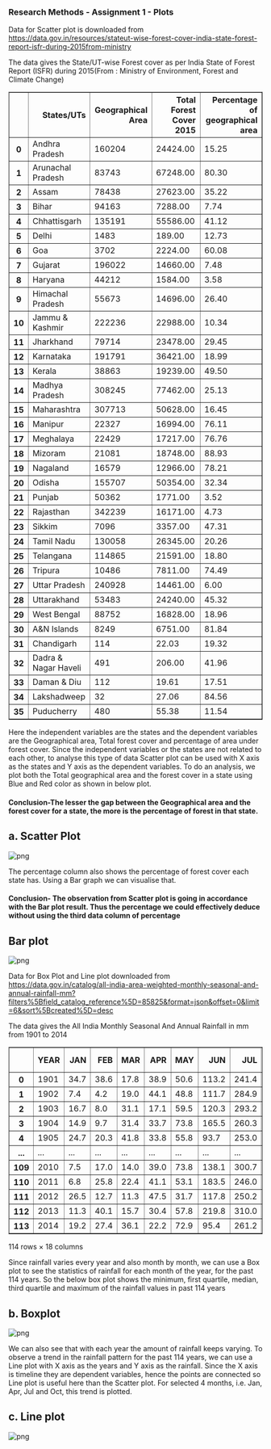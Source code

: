 
### Research Methods - Assignment 1 - Plots



Data for Scatter plot is downloaded from https://data.gov.in/resources/stateut-wise-forest-cover-india-state-forest-report-isfr-during-2015from-ministry

The data gives the State/UT-wise Forest cover as per India State of Forest Report (ISFR) during 2015(From : Ministry of Environment, Forest and Climate Change)




<div>
<style scoped>
    .dataframe tbody tr th:only-of-type {
        vertical-align: middle;
    }

    .dataframe tbody tr th {
        vertical-align: top;
    }

    .dataframe thead th {
        text-align: right;
    }
</style>
<table border="1" class="dataframe">
  <thead>
    <tr style="text-align: right;">
      <th></th>
      <th>States/UTs</th>
      <th>Geographical Area</th>
      <th>Total Forest Cover 2015</th>
      <th>Percentage of geographical area</th>
    </tr>
  </thead>
  <tbody>
    <tr>
      <th>0</th>
      <td>Andhra Pradesh</td>
      <td>160204</td>
      <td>24424.00</td>
      <td>15.25</td>
    </tr>
    <tr>
      <th>1</th>
      <td>Arunachal Pradesh</td>
      <td>83743</td>
      <td>67248.00</td>
      <td>80.30</td>
    </tr>
    <tr>
      <th>2</th>
      <td>Assam</td>
      <td>78438</td>
      <td>27623.00</td>
      <td>35.22</td>
    </tr>
    <tr>
      <th>3</th>
      <td>Bihar</td>
      <td>94163</td>
      <td>7288.00</td>
      <td>7.74</td>
    </tr>
    <tr>
      <th>4</th>
      <td>Chhattisgarh</td>
      <td>135191</td>
      <td>55586.00</td>
      <td>41.12</td>
    </tr>
    <tr>
      <th>5</th>
      <td>Delhi</td>
      <td>1483</td>
      <td>189.00</td>
      <td>12.73</td>
    </tr>
    <tr>
      <th>6</th>
      <td>Goa</td>
      <td>3702</td>
      <td>2224.00</td>
      <td>60.08</td>
    </tr>
    <tr>
      <th>7</th>
      <td>Gujarat</td>
      <td>196022</td>
      <td>14660.00</td>
      <td>7.48</td>
    </tr>
    <tr>
      <th>8</th>
      <td>Haryana</td>
      <td>44212</td>
      <td>1584.00</td>
      <td>3.58</td>
    </tr>
    <tr>
      <th>9</th>
      <td>Himachal Pradesh</td>
      <td>55673</td>
      <td>14696.00</td>
      <td>26.40</td>
    </tr>
    <tr>
      <th>10</th>
      <td>Jammu &amp; Kashmir</td>
      <td>222236</td>
      <td>22988.00</td>
      <td>10.34</td>
    </tr>
    <tr>
      <th>11</th>
      <td>Jharkhand</td>
      <td>79714</td>
      <td>23478.00</td>
      <td>29.45</td>
    </tr>
    <tr>
      <th>12</th>
      <td>Karnataka</td>
      <td>191791</td>
      <td>36421.00</td>
      <td>18.99</td>
    </tr>
    <tr>
      <th>13</th>
      <td>Kerala</td>
      <td>38863</td>
      <td>19239.00</td>
      <td>49.50</td>
    </tr>
    <tr>
      <th>14</th>
      <td>Madhya Pradesh</td>
      <td>308245</td>
      <td>77462.00</td>
      <td>25.13</td>
    </tr>
    <tr>
      <th>15</th>
      <td>Maharashtra</td>
      <td>307713</td>
      <td>50628.00</td>
      <td>16.45</td>
    </tr>
    <tr>
      <th>16</th>
      <td>Manipur</td>
      <td>22327</td>
      <td>16994.00</td>
      <td>76.11</td>
    </tr>
    <tr>
      <th>17</th>
      <td>Meghalaya</td>
      <td>22429</td>
      <td>17217.00</td>
      <td>76.76</td>
    </tr>
    <tr>
      <th>18</th>
      <td>Mizoram</td>
      <td>21081</td>
      <td>18748.00</td>
      <td>88.93</td>
    </tr>
    <tr>
      <th>19</th>
      <td>Nagaland</td>
      <td>16579</td>
      <td>12966.00</td>
      <td>78.21</td>
    </tr>
    <tr>
      <th>20</th>
      <td>Odisha</td>
      <td>155707</td>
      <td>50354.00</td>
      <td>32.34</td>
    </tr>
    <tr>
      <th>21</th>
      <td>Punjab</td>
      <td>50362</td>
      <td>1771.00</td>
      <td>3.52</td>
    </tr>
    <tr>
      <th>22</th>
      <td>Rajasthan</td>
      <td>342239</td>
      <td>16171.00</td>
      <td>4.73</td>
    </tr>
    <tr>
      <th>23</th>
      <td>Sikkim</td>
      <td>7096</td>
      <td>3357.00</td>
      <td>47.31</td>
    </tr>
    <tr>
      <th>24</th>
      <td>Tamil Nadu</td>
      <td>130058</td>
      <td>26345.00</td>
      <td>20.26</td>
    </tr>
    <tr>
      <th>25</th>
      <td>Telangana</td>
      <td>114865</td>
      <td>21591.00</td>
      <td>18.80</td>
    </tr>
    <tr>
      <th>26</th>
      <td>Tripura</td>
      <td>10486</td>
      <td>7811.00</td>
      <td>74.49</td>
    </tr>
    <tr>
      <th>27</th>
      <td>Uttar Pradesh</td>
      <td>240928</td>
      <td>14461.00</td>
      <td>6.00</td>
    </tr>
    <tr>
      <th>28</th>
      <td>Uttarakhand</td>
      <td>53483</td>
      <td>24240.00</td>
      <td>45.32</td>
    </tr>
    <tr>
      <th>29</th>
      <td>West Bengal</td>
      <td>88752</td>
      <td>16828.00</td>
      <td>18.96</td>
    </tr>
    <tr>
      <th>30</th>
      <td>A&amp;N Islands</td>
      <td>8249</td>
      <td>6751.00</td>
      <td>81.84</td>
    </tr>
    <tr>
      <th>31</th>
      <td>Chandigarh</td>
      <td>114</td>
      <td>22.03</td>
      <td>19.32</td>
    </tr>
    <tr>
      <th>32</th>
      <td>Dadra &amp; Nagar Haveli</td>
      <td>491</td>
      <td>206.00</td>
      <td>41.96</td>
    </tr>
    <tr>
      <th>33</th>
      <td>Daman &amp; Diu</td>
      <td>112</td>
      <td>19.61</td>
      <td>17.51</td>
    </tr>
    <tr>
      <th>34</th>
      <td>Lakshadweep</td>
      <td>32</td>
      <td>27.06</td>
      <td>84.56</td>
    </tr>
    <tr>
      <th>35</th>
      <td>Puducherry</td>
      <td>480</td>
      <td>55.38</td>
      <td>11.54</td>
    </tr>
  </tbody>
</table>
</div>



Here the independent variables are the states and the dependent variables are the Geographical area, Total forest cover and percentage of area under forest cover.
Since the independent variables or the states are not related to each other, to analyse this type of data Scatter plot can be used with X axis as the states and Y axis as the dependent variables.
To do an analysis, we plot both the Total geographical area and the forest cover in a state using Blue and Red color as shown in below plot.

#### Conclusion-The lesser the gap between the Geographical area and the forest cover for a state, the more is the percentage of forest in that state.

## a. Scatter Plot

![png](output_6_0.png)


The percentage column also shows the percentage of forest cover each state has. Using a Bar graph we can visualise that.
#### Conclusion- The observation from Scatter plot is going in accordance with the Bar plot result. Thus the percentage we could effectively deduce without using the third data column of percentage

## Bar plot

![png](output_9_0.png)


Data for Box Plot and Line plot downloaded from https://data.gov.in/catalog/all-india-area-weighted-monthly-seasonal-and-annual-rainfall-mm?filters%5Bfield_catalog_reference%5D=85825&format=json&offset=0&limit=6&sort%5Bcreated%5D=desc

The data gives the All India Monthly Seasonal And Annual Rainfall in mm from 1901 to 2014




<div>
<style scoped>
    .dataframe tbody tr th:only-of-type {
        vertical-align: middle;
    }

    .dataframe tbody tr th {
        vertical-align: top;
    }

    .dataframe thead th {
        text-align: right;
    }
</style>
<table border="1" class="dataframe">
  <thead>
    <tr style="text-align: right;">
      <th></th>
      <th>YEAR</th>
      <th>JAN</th>
      <th>FEB</th>
      <th>MAR</th>
      <th>APR</th>
      <th>MAY</th>
      <th>JUN</th>
      <th>JUL</th>
      <th>AUG</th>
      <th>SEP</th>
      <th>OCT</th>
      <th>NOV</th>
      <th>DEC</th>
      <th>ANN</th>
      <th>Jan-Feb</th>
      <th>Mar-May</th>
      <th>Jun-Sep</th>
      <th>Oct-Dec</th>
    </tr>
  </thead>
  <tbody>
    <tr>
      <th>0</th>
      <td>1901</td>
      <td>34.7</td>
      <td>38.6</td>
      <td>17.8</td>
      <td>38.9</td>
      <td>50.6</td>
      <td>113.2</td>
      <td>241.4</td>
      <td>271.6</td>
      <td>124.7</td>
      <td>52.4</td>
      <td>38.7</td>
      <td>8.2</td>
      <td>1030.8</td>
      <td>73.2</td>
      <td>107.3</td>
      <td>751.0</td>
      <td>99.3</td>
    </tr>
    <tr>
      <th>1</th>
      <td>1902</td>
      <td>7.4</td>
      <td>4.2</td>
      <td>19.0</td>
      <td>44.1</td>
      <td>48.8</td>
      <td>111.7</td>
      <td>284.9</td>
      <td>201.0</td>
      <td>200.2</td>
      <td>62.5</td>
      <td>29.4</td>
      <td>25.2</td>
      <td>1038.4</td>
      <td>11.6</td>
      <td>111.9</td>
      <td>797.8</td>
      <td>117.2</td>
    </tr>
    <tr>
      <th>2</th>
      <td>1903</td>
      <td>16.7</td>
      <td>8.0</td>
      <td>31.1</td>
      <td>17.1</td>
      <td>59.5</td>
      <td>120.3</td>
      <td>293.2</td>
      <td>274.0</td>
      <td>198.1</td>
      <td>119.5</td>
      <td>40.3</td>
      <td>18.0</td>
      <td>1195.9</td>
      <td>24.7</td>
      <td>107.7</td>
      <td>885.6</td>
      <td>177.8</td>
    </tr>
    <tr>
      <th>3</th>
      <td>1904</td>
      <td>14.9</td>
      <td>9.7</td>
      <td>31.4</td>
      <td>33.7</td>
      <td>73.8</td>
      <td>165.5</td>
      <td>260.3</td>
      <td>207.7</td>
      <td>130.8</td>
      <td>69.8</td>
      <td>11.2</td>
      <td>16.4</td>
      <td>1025.1</td>
      <td>24.5</td>
      <td>138.8</td>
      <td>764.3</td>
      <td>97.4</td>
    </tr>
    <tr>
      <th>4</th>
      <td>1905</td>
      <td>24.7</td>
      <td>20.3</td>
      <td>41.8</td>
      <td>33.8</td>
      <td>55.8</td>
      <td>93.7</td>
      <td>253.0</td>
      <td>201.7</td>
      <td>178.1</td>
      <td>54.9</td>
      <td>9.6</td>
      <td>10.1</td>
      <td>977.5</td>
      <td>45.0</td>
      <td>131.4</td>
      <td>726.4</td>
      <td>74.7</td>
    </tr>
    <tr>
      <th>...</th>
      <td>...</td>
      <td>...</td>
      <td>...</td>
      <td>...</td>
      <td>...</td>
      <td>...</td>
      <td>...</td>
      <td>...</td>
      <td>...</td>
      <td>...</td>
      <td>...</td>
      <td>...</td>
      <td>...</td>
      <td>...</td>
      <td>...</td>
      <td>...</td>
      <td>...</td>
      <td>...</td>
    </tr>
    <tr>
      <th>109</th>
      <td>2010</td>
      <td>7.5</td>
      <td>17.0</td>
      <td>14.0</td>
      <td>39.0</td>
      <td>73.8</td>
      <td>138.1</td>
      <td>300.7</td>
      <td>274.7</td>
      <td>197.7</td>
      <td>69.0</td>
      <td>61.4</td>
      <td>22.7</td>
      <td>1215.5</td>
      <td>24.5</td>
      <td>126.8</td>
      <td>911.1</td>
      <td>153.2</td>
    </tr>
    <tr>
      <th>110</th>
      <td>2011</td>
      <td>6.8</td>
      <td>25.8</td>
      <td>22.4</td>
      <td>41.1</td>
      <td>53.1</td>
      <td>183.5</td>
      <td>246.0</td>
      <td>284.9</td>
      <td>186.9</td>
      <td>38.1</td>
      <td>20.1</td>
      <td>7.6</td>
      <td>1116.3</td>
      <td>32.6</td>
      <td>116.6</td>
      <td>901.3</td>
      <td>65.8</td>
    </tr>
    <tr>
      <th>111</th>
      <td>2012</td>
      <td>26.5</td>
      <td>12.7</td>
      <td>11.3</td>
      <td>47.5</td>
      <td>31.7</td>
      <td>117.8</td>
      <td>250.2</td>
      <td>262.4</td>
      <td>193.5</td>
      <td>58.7</td>
      <td>30.7</td>
      <td>11.7</td>
      <td>1054.7</td>
      <td>39.2</td>
      <td>90.5</td>
      <td>823.9</td>
      <td>101.1</td>
    </tr>
    <tr>
      <th>112</th>
      <td>2013</td>
      <td>11.3</td>
      <td>40.1</td>
      <td>15.7</td>
      <td>30.4</td>
      <td>57.8</td>
      <td>219.8</td>
      <td>310.0</td>
      <td>254.7</td>
      <td>152.7</td>
      <td>129.4</td>
      <td>14.0</td>
      <td>6.7</td>
      <td>1092.5</td>
      <td>51.4</td>
      <td>103.8</td>
      <td>937.2</td>
      <td>150.1</td>
    </tr>
    <tr>
      <th>113</th>
      <td>2014</td>
      <td>19.2</td>
      <td>27.4</td>
      <td>36.1</td>
      <td>22.2</td>
      <td>72.9</td>
      <td>95.4</td>
      <td>261.2</td>
      <td>237.5</td>
      <td>188.0</td>
      <td>60.2</td>
      <td>14.4</td>
      <td>10.7</td>
      <td>1045.2</td>
      <td>46.6</td>
      <td>131.2</td>
      <td>782.1</td>
      <td>85.3</td>
    </tr>
  </tbody>
</table>
<p>114 rows × 18 columns</p>
</div>



Since rainfall varies every year and also month by month, we can use a Box plot to see the statistics of rainfall for each month of the year, for the past 114 years.
So the below box plot shows the minimum, first quartile, median, third quartile and maximum of the rainfall values in past 114 years 

## b. Boxplot

![png](output_14_0.png)


We can also see that with each year the amount of rainfall keeps varying. To observe a trend in the rainfall pattern for the past 114 years, we can use a Line plot with X axis as the years and Y axis as the rainfall. Since the X axis is timeline they are dependent variables, hence the points are connected so Line plot is useful here than the Scatter plot. For selected 4 months, i.e. Jan, Apr, Jul and Oct, this trend is plotted.

## c. Line plot

![png](output_17_0.png)
